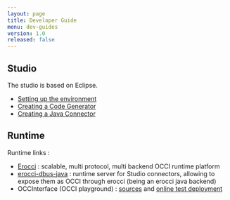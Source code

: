 ```yaml
---
layout: page
title: Developer Guide
menu: dev-guides
version: 1.0
released: false
---
```


## Studio

The studio is based on Eclipse.

* [Setting up the environment](studio-setting-up-the-environment.html)
* [Creating a Code Generator](studio-creating-a-code-generator.html)
* [Creating a Java Connector](studio-creating-a-java-connector.html)

## Runtime 
Runtime links :

* [Erocci](http://erocci.ow2.org) : scalable, multi protocol, multi backend OCCI runtime platform
* [erocci-dbus-java](http://github.com/occiware/erocci-dbus-java) : runtime server for Studio connectors, allowing to expose them as OCCI through erocci (being an erocci java backend)
* OCCInterface (OCCI playground) : [sources](https://github.com/occiware/OCCInterface) and [online test deployment](http://occinterface.herokuapp.com/)
